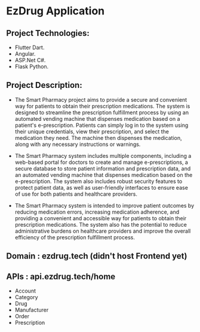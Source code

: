 # EzDrug Application

## Project Technologies:
* Flutter Dart.
* Angular. 
* ASP.Net C#.
* Flask Python.
## Project Description:
* The Smart Pharmacy project aims to provide a secure and convenient way for patients to obtain their prescription medications. The system is designed to streamline the prescription fulfillment process by using an automated vending machine that dispenses medication based on a patient's e-prescription. Patients can simply log in to the system using their unique credentials, view their prescription, and select the medication they need. The machine then dispenses the medication, along with any necessary instructions or warnings.

* The Smart Pharmacy system includes multiple components, including a web-based portal for doctors to create and manage e-prescriptions, a secure database to store patient information and prescription data, and an automated vending machine that dispenses medication based on the e-prescription. The system also includes robust security features to protect patient data, as well as user-friendly interfaces to ensure ease of use for both patients and healthcare providers.

* The Smart Pharmacy system is intended to improve patient outcomes by reducing medication errors, increasing medication adherence, and providing a convenient and accessible way for patients to obtain their prescription medications. The system also has the potential to reduce administrative burdens on healthcare providers and improve the overall efficiency of the prescription fulfillment process.


## Domain : ezdrug.tech (didn't host Frontend yet)

## APIs   : api.ezdrug.tech/home 
* Account
* Category
* Drug
* Manufacturer
* Order
* Prescription

